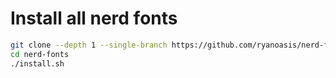 # Install all nerd fonts

```bash
git clone --depth 1 --single-branch https://github.com/ryanoasis/nerd-fonts
cd nerd-fonts
./install.sh
```
